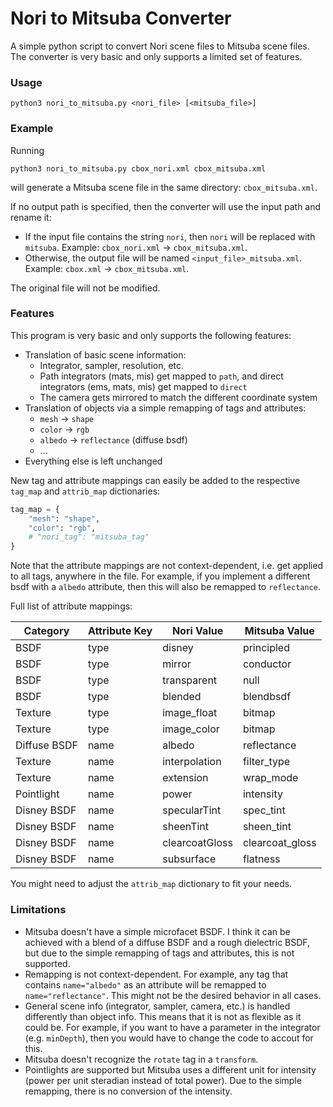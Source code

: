 # Nori to Mitsuba Converter

A simple python script to convert Nori scene files to Mitsuba scene files. The converter is very basic and only supports a limited set of features.

### Usage

`python3 nori_to_mitsuba.py <nori_file> [<mitsuba_file>]`

### Example

Running

`python3 nori_to_mitsuba.py cbox_nori.xml cbox_mitsuba.xml`

will generate a Mitsuba scene file in the same directory: `cbox_mitsuba.xml`. 

If no output path is specified, then the converter will use the input path and rename it:

- If the input file contains the string `nori`, then `nori` will be replaced with `mitsuba`. Example: `cbox_nori.xml` -> `cbox_mitsuba.xml`.
- Otherwise, the output file will be named `<input_file>_mitsuba.xml`. Example: `cbox.xml` -> `cbox_mitsuba.xml`.

The original file will not be modified.

### Features

This program is very basic and only supports the following features:

- Translation of basic scene information:
    - Integrator, sampler, resolution, etc.
    - Path integrators (mats, mis) get mapped to `path`, and direct integrators (ems, mats, mis) get mapped to `direct`
    - The camera gets mirrored to match the different coordinate system
- Translation of objects via a simple remapping of tags and attributes:
    - `mesh` -> `shape`
    - `color` -> `rgb`
    - `albedo` -> `reflectance` (diffuse bsdf)
    - ...
- Everything else is left unchanged

New tag and attribute mappings can easily be added to the respective `tag_map` and `attrib_map` dictionaries:

```python
tag_map = {
    "mesh": "shape",
    "color": "rgb",
    # "nori_tag": "mitsuba_tag"
}
```

Note that the attribute mappings are not context-dependent, i.e. get applied to all tags, anywhere in the file. For example, if you implement a different bsdf with a `albedo` attribute, then this will also be remapped to `reflectance`.

Full list of attribute mappings:

| Category     | Attribute Key | Nori Value     | Mitsuba Value   |
| ------------ | ------------- | -------------- | --------------- |
| BSDF         | type          | disney         | principled      |
| BSDF         | type          | mirror         | conductor       |
| BSDF         | type          | transparent    | null            |
| BSDF         | type          | blended        | blendbsdf       |
| Texture      | type          | image_float    | bitmap          |
| Texture      | type          | image_color    | bitmap          |
| Diffuse BSDF | name          | albedo         | reflectance     |
| Texture      | name          | interpolation  | filter_type     |
| Texture      | name          | extension      | wrap_mode       |
| Pointlight   | name          | power          | intensity       |
| Disney BSDF  | name          | specularTint   | spec_tint       |
| Disney BSDF  | name          | sheenTint      | sheen_tint      |
| Disney BSDF  | name          | clearcoatGloss | clearcoat_gloss |
| Disney BSDF  | name          | subsurface     | flatness        |

You might need to adjust the `attrib_map` dictionary to fit your needs.

### Limitations

- Mitsuba doesn't have a simple microfacet BSDF. I think it can be achieved with a blend of a diffuse BSDF and a rough dielectric BSDF, but due to the simple remapping of tags and attributes, this is not supported.
- Remapping is not context-dependent. For example, any tag that contains `name="albedo"` as an attribute will be remapped to `name="reflectance"`. This might not be the desired behavior in all cases.
- General scene info (integrator, sampler, camera, etc.) is handled differently than object info. This means that it is not as flexible as it could be. For example, if you want to have a parameter in the integrator (e.g. `minDepth`), then you would have to change the code to accout for this.
- Mitsuba doesn't recognize the `rotate` tag in a `transform`.
- Pointlights are supported but Mitsuba uses a different unit for intensity (power per unit steradian instead of total power). Due to the simple remapping, there is no conversion of the intensity.